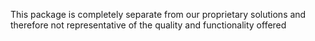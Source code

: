 This package is completely separate from our proprietary solutions and therefore not representative of the quality and functionality offered
